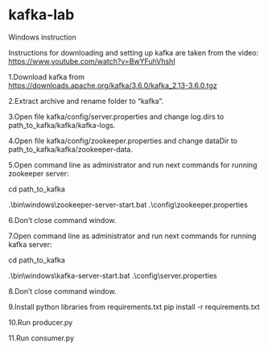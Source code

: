 # kafka-lab
Windows instruction

Instructions for downloading and setting up kafka are taken from the video: https://www.youtube.com/watch?v=BwYFuhVhshI

1.Download kafka from https://downloads.apache.org/kafka/3.6.0/kafka_2.13-3.6.0.tgz

2.Extract archive and rename folder to “kafka”.

3.Open file kafka/config/server.properties and change log.dirs to path_to_kafka/kafka/kafka-logs.

4.Open file kafka/config/zookeeper.properties and change dataDir to path_to_kafka/kafka/zookeeper-data.

5.Open command line as administrator and run next commands for running zookeeper server:

cd path_to_kafka

.\bin\windows\zookeeper-server-start.bat .\config\zookeeper.properties

6.Don’t close command window.

7.Open command line as administrator and run next commands for running kafka server:

cd path_to_kafka

.\bin\windows\kafka-server-start.bat .\config\server.properties

8.Don’t close command window.

9.Install python libraries from requirements.txt
pip install -r requirements.txt

10.Run producer.py

11.Run consumer.py
